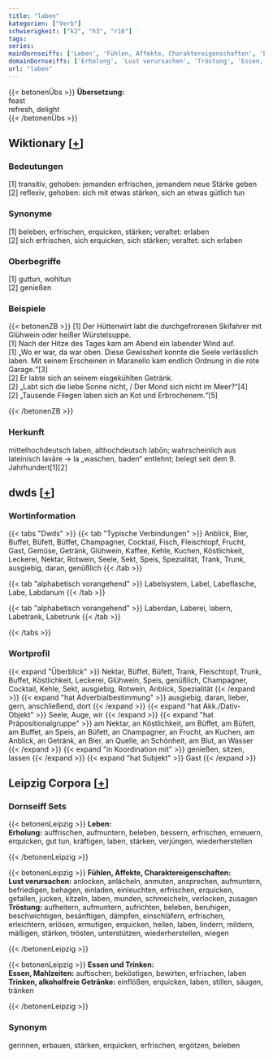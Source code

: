 ```yaml
---
title: "laben"
kategorien: ["Verb"]
schwierigkeit: ["k2", "h3", "r16"]
tags:
series:
mainDornseiffs: ['Leben', 'Fühlen, Affekte, Charaktereigenschaften', 'Essen und Trinken']
domainDornseiffs: ['Erholung', 'Lust verursachen', 'Tröstung', 'Essen, Mahlzeiten', 'Trinken, alkoholfreie Getränke']
url: "laben"
---
```


{{< betonenÜbs >}}
**Übersetzung:**  
feast  
refresh, delight  
{{< /betonenÜbs >}}

## Wiktionary [[+](https://de.wiktionary.org/wiki/laben)]

### Bedeutungen
[1] transitiv, gehoben: jemanden erfrischen, jemandem neue Stärke geben  
[2] reflexiv, gehoben: sich mit etwas stärken, sich an etwas gütlich tun  

### Synonyme
[1] beleben, erfrischen, erquicken, stärken; veraltet: erlaben  
[2] sich erfrischen, sich erquicken, sich stärken; veraltet: sich erlaben  

### Oberbegriffe
[1] guttun, wohltun  
[2] genießen  

### Beispiele
{{< betonenZB >}}
[1] Der Hüttenwirt labt die durchgefrorenen Skifahrer mit Glühwein oder heißer Würstelsuppe.  
[1] Nach der Hitze des Tages kam am Abend ein labender Wind auf.  
[1] „Wo er war, da war oben. Diese Gewissheit konnte die Seele verlässlich laben. Mit seinem Erscheinen in Maranello kam endlich Ordnung in die rote Garage.“[3]  
[2] Er labte sich an seinem eisgekühlten Getränk.  
[2] „Labt sich die liebe Sonne nicht, / Der Mond sich nicht im Meer?“[4]  
[2] „Tausende Fliegen laben sich an Kot und Erbrochenem.“[5]  

{{< /betonenZB >}}
### Herkunft
mittelhochdeutsch laben, althochdeutsch labōn; wahrscheinlich aus lateinisch lavāre → la „waschen, baden“ entlehnt; belegt seit dem 9. Jahrhundert[1][2]  



## dwds [[+](https://www.dwds.de/wb/laben)]

### Wortinformation
{{< tabs "Dwds" >}}
{{< tab "Typische Verbindungen" >}}
Anblick, Bier, Buffet, Büfett, Büffet, Champagner, Cocktail, Fisch, Fleischtopf, Frucht, Gast, Gemüse, Getränk, Glühwein, Kaffee, Kehle, Kuchen, Köstlichkeit, Leckerei, Nektar, Rotwein, Seele, Sekt, Speis, Spezialität, Trank, Trunk, ausgiebig, daran, genüßlich
{{< /tab >}}

{{< tab "alphabetisch vorangehend" >}}
Labelsystem, Label, Labeflasche, Labe, Labdanum
{{< /tab >}}

{{< tab "alphabetisch vorangehend" >}}
Laberdan, Laberei, labern, Labetrank, Labetrunk
{{< /tab >}}

{{< /tabs >}}

### Wortprofil
{{< expand "Überblick" >}} Nektar, Büffet, Büfett, Trank, Fleischtopf, Trunk, Buffet, Köstlichkeit, Leckerei, Glühwein, Speis, genüßlich, Champagner, Cocktail, Kehle, Sekt, ausgiebig, Rotwein, Anblick, Spezialität {{< /expand >}}
{{< expand "hat Adverbialbestimmung" >}} ausgiebig, daran, lieber, gern, anschließend, dort {{< /expand >}}
{{< expand "hat Akk./Dativ-Objekt" >}} Seele, Auge, wir {{< /expand >}}
{{< expand "hat Präpositionalgruppe" >}} am Nektar, an Köstlichkeit, am Büffet, am Büfett, am Buffet, an Speis, an Büfett, an Champagner, an Frucht, an Kuchen, am Anblick, an Getränk, an Bier, an Quelle, an Schönheit, am Blut, an Wasser {{< /expand >}}
{{< expand "in Koordination mit" >}} genießen, sitzen, lassen {{< /expand >}}
{{< expand "hat Subjekt" >}} Gast {{< /expand >}}

## Leipzig Corpora [[+](https://corpora.uni-leipzig.de/en/res?word=laben&corpusId=deu_newscrawl-public_2018)]

### Dornseiff Sets
{{< betonenLeipzig >}}
**Leben:**  
**Erholung:** auffrischen, aufmuntern, beleben, bessern, erfrischen, erneuern, erquicken, gut tun, kräftigen, laben, stärken, verjüngen, wiederherstellen  

{{< /betonenLeipzig >}}


{{< betonenLeipzig >}}
**Fühlen, Affekte, Charaktereigenschaften:**  
**Lust verursachen:** anlocken, anlächeln, anmuten, ansprechen, aufmuntern, befriedigen, behagen, einladen, einleuchten, erfrischen, erquicken, gefallen, jucken, kitzeln, laben, munden, schmeicheln, verlocken, zusagen  
**Tröstung:** aufheitern, aufmuntern, aufrichten, beleben, beruhigen, beschwichtigen, besänftigen, dämpfen, einschläfern, erfrischen, erleichtern, erlösen, ermutigen, erquicken, heilen, laben, lindern, mildern, mäßigen, stärken, trösten, unterstützen, wiederherstellen, wiegen  

{{< /betonenLeipzig >}}


{{< betonenLeipzig >}}
**Essen und Trinken:**  
**Essen, Mahlzeiten:** auftischen, beköstigen, bewirten, erfrischen, laben  
**Trinken, alkoholfreie Getränke:** einflößen, erquicken, laben, stillen, säugen, tränken  

{{< /betonenLeipzig >}}

### Synonym
gerinnen, erbauen, stärken, erquicken, erfrischen, ergötzen, beleben

